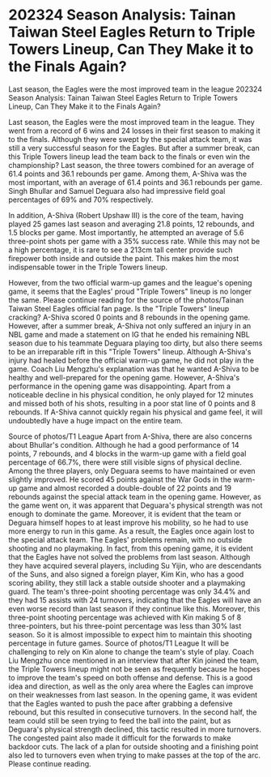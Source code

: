 #  202324 Season Analysis: Tainan Taiwan Steel Eagles Return to Triple Towers Lineup, Can They Make it to the Finals Again?

Last season, the Eagles were the most improved team in the league 
  202324 Season Analysis: Tainan Taiwan Steel Eagles Return to Triple Towers Lineup, Can They Make it to the Finals Again?

Last season, the Eagles were the most improved team in the league. They went from a record of 6 wins and 24 losses in their first season to making it to the finals. Although they were swept by the special attack team, it was still a very successful season for the Eagles. But after a summer break, can this Triple Towers lineup lead the team back to the finals or even win the championship? Last season, the three towers combined for an average of 61.4 points and 36.1 rebounds per game. Among them, A-Shiva was the most important, with an average of 61.4 points and 36.1 rebounds per game. Singh Bhullar and Samuel Deguara also had impressive field goal percentages of 69% and 70% respectively.

In addition, A-Shiva (Robert Upshaw III) is the core of the team, having played 25 games last season and averaging 21.8 points, 12 rebounds, and 1.5 blocks per game. Most importantly, he attempted an average of 5.6 three-point shots per game with a 35% success rate. While this may not be a high percentage, it is rare to see a 213cm tall center provide such firepower both inside and outside the paint. This makes him the most indispensable tower in the Triple Towers lineup.

However, from the two official warm-up games and the league's opening game, it seems that the Eagles' proud "Triple Towers" lineup is no longer the same. Please continue reading for the source of the photos/Tainan Taiwan Steel Eagles official fan page. Is the "Triple Towers" lineup cracking? A-Shiva scored 0 points and 8 rebounds in the opening game. However, after a summer break, A-Shiva not only suffered an injury in an NBL game and made a statement on IG that he ended his remaining NBL season due to his teammate Deguara playing too dirty, but also there seems to be an irreparable rift in this "Triple Towers" lineup. Although A-Shiva's injury had healed before the official warm-up game, he did not play in the game. Coach Liu Mengzhu's explanation was that he wanted A-Shiva to be healthy and well-prepared for the opening game. However, A-Shiva's performance in the opening game was disappointing. Apart from a noticeable decline in his physical condition, he only played for 12 minutes and missed both of his shots, resulting in a poor stat line of 0 points and 8 rebounds. If A-Shiva cannot quickly regain his physical and game feel, it will undoubtedly have a huge impact on the entire team.

Source of photos/T1 League Apart from A-Shiva, there are also concerns about Bhullar's condition. Although he had a good performance of 14 points, 7 rebounds, and 4 blocks in the warm-up game with a field goal percentage of 66.7%, there were still visible signs of physical decline. Among the three players, only Deguara seems to have maintained or even slightly improved. He scored 45 points against the War Gods in the warm-up game and almost recorded a double-double of 22 points and 19 rebounds against the special attack team in the opening game. However, as the game went on, it was apparent that Deguara's physical strength was not enough to dominate the game. Moreover, it is evident that the team or Deguara himself hopes to at least improve his mobility, so he had to use more energy to run in this game. As a result, the Eagles once again lost to the special attack team. The Eagles' problems remain, with no outside shooting and no playmaking. In fact, from this opening game, it is evident that the Eagles have not solved the problems from last season. Although they have acquired several players, including Su Yijin, who are descendants of the Suns, and also signed a foreign player, Kim Kin, who has a good scoring ability, they still lack a stable outside shooter and a playmaking guard. The team's three-point shooting percentage was only 34.4% and they had 15 assists with 24 turnovers, indicating that the Eagles will have an even worse record than last season if they continue like this. Moreover, this three-point shooting percentage was achieved with Kin making 5 of 8 three-pointers, but his three-point percentage was less than 30% last season. So it is almost impossible to expect him to maintain this shooting percentage in future games. Source of photos/T1 League It will be challenging to rely on Kin alone to change the team's style of play. Coach Liu Mengzhu once mentioned in an interview that after Kin joined the team, the Triple Towers lineup might not be seen as frequently because he hopes to improve the team's speed on both offense and defense. This is a good idea and direction, as well as the only area where the Eagles can improve on their weaknesses from last season. In the opening game, it was evident that the Eagles wanted to push the pace after grabbing a defensive rebound, but this resulted in consecutive turnovers. In the second half, the team could still be seen trying to feed the ball into the paint, but as Deguara's physical strength declined, this tactic resulted in more turnovers. The congested paint also made it difficult for the forwards to make backdoor cuts. The lack of a plan for outside shooting and a finishing point also led to turnovers even when trying to make passes at the top of the arc. Please continue reading.